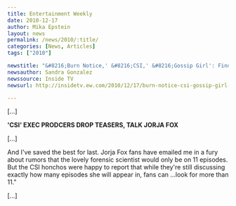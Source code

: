 ```yaml
---
title: Entertainment Weekly
date: 2010-12-17
author: Mika Epstein
layout: news
permalink: /news/2010/:title/
categories: [News, Articles]
tags: ["2010"]

newstitle: "&#8216;Burn Notice,' &#8216;CSI,' &#8216;Gossip Girl': Find out what's coming up next in the Spoiler Room  "
newsauthor: Sandra Gonzalez  
newssource: Inside TV
newsurl: http://insidetv.ew.com/2010/12/17/burn-notice-csi-gossip-girl-spoilers/  

---
```


[...]

**'CSI' EXEC PRODCERS DROP TEASERS, TALK JORJA FOX**

[...]

And I've saved the best for last. Jorja Fox fans have emailed me in a fury about rumors that the lovely forensic scientist would only be on 11 episodes. But the CSI honchos were happy to report that while they're still discussing exactly how many episodes she will appear in, fans can ...look for more than 11."

[...]

